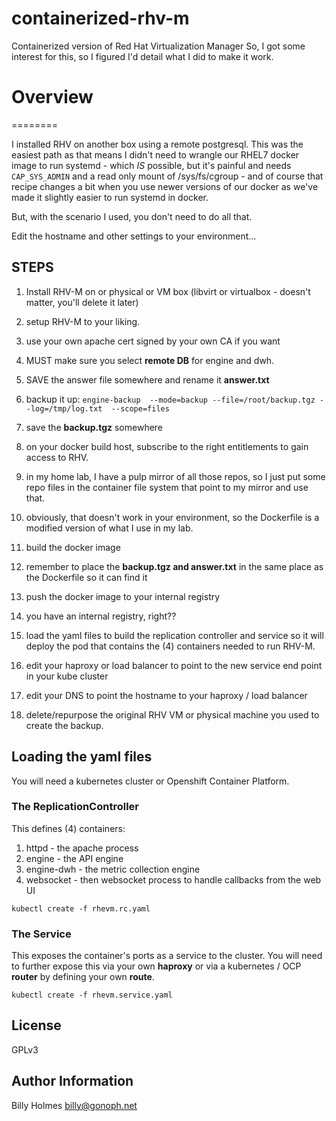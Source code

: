# containerized-rhv-m
Containerized version of Red Hat Virtualization Manager
So, I got some interest for this, so I figured I'd detail what I did to make it work.

# Overview
========

I installed RHV on another box using a remote postgresql. This was the easiest
path as that means I didn't need to wrangle our RHEL7 docker image to run
systemd - which *IS* possible, but it's painful and needs `CAP_SYS_ADMIN` and a
read only mount of /sys/fs/cgroup - and of course that recipe changes a bit
when you use newer versions of our docker as we've made it slightly easier to
run systemd in docker.

But, with the scenario I used, you don't need to do all that.

Edit the hostname and other settings to your environment...

## STEPS

1. Install RHV-M on or physical or VM box (libvirt or virtualbox - doesn't matter, you'll delete it later)

2. setup RHV-M to your liking.
  1. use your own apache cert signed by your own CA if you want
  2. MUST make sure you select **remote DB** for engine and dwh.
  3. SAVE the answer file somewhere and rename it **answer.txt**

3. backup it up: `engine-backup  --mode=backup --file=/root/backup.tgz --log=/tmp/log.txt  --scope=files`
  1. save the **backup.tgz** somewhere

4. on your docker build host, subscribe to the right entitlements to gain access to RHV.
  1. in my home lab, I have a pulp mirror of all those repos, so I just put some repo files in the container file system that point to my mirror and use that.
  2. obviously, that doesn't work in your environment, so the Dockerfile is a modified version of what I use in my lab.

5. build the docker image
  1. remember to place the **backup.tgz and answer.txt** in the same place as the Dockerfile so it can find it

6. push the docker image to your internal registry
  1. you have an internal registry, right??

7. load the yaml files to build the replication controller and service so it will deploy the pod that contains the (4) containers needed to run RHV-M.

8. edit your haproxy or load balancer to point to the new service end point in your kube cluster

9. edit your DNS to point the hostname to your haproxy / load balancer

10. delete/repurpose the original RHV VM or physical machine you used to create the backup.

## Loading the yaml files

You will need a kubernetes cluster or Openshift Container Platform.

### The ReplicationController

This defines (4) containers:

1. httpd - the apache process
2. engine - the API engine
3. engine-dwh - the metric collection engine
4. websocket - then websocket process to handle callbacks from the web UI

```shell
kubectl create -f rhevm.rc.yaml
```

### The Service

This exposes the container's ports as a service to the cluster. You will need to further expose this via your own **haproxy** or via a kubernetes / OCP **router** by defining your own **route**.

```shell
kubectl create -f rhevm.service.yaml
```

License
-------

GPLv3

Author Information
------------------

Billy Holmes <billy@gonoph.net>

